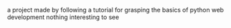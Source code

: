 a project made by following a tutorial for grasping the basics of python web development
nothing interesting to see

